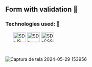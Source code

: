 <h2>Form with validation 📩</h2> 

<h3>Technologies used: 🔧</h3>
<ul>
  <img align="center" alt="SD-JS" height="30" width="40" src="https://cdn.jsdelivr.net/gh/devicons/devicon@latest/icons/javascript/javascript-original.svg">
  <img align="center" alt="SD-HTML" height="30" width="40" src="https://cdn.jsdelivr.net/gh/devicons/devicon@latest/icons/html5/html5-original.svg">
  <img align="center" alt="SD-CSS" height="30" width="40" src="https://cdn.jsdelivr.net/gh/devicons/devicon@latest/icons/css3/css3-original.svg">
</ul>
<br> 

![Captura de tela 2024-05-29 153956](https://github.com/SandynellyDiniz/form-with-validation/assets/160080540/15cb1c8b-6fb1-414d-aa31-68ce0a05a2b6)
